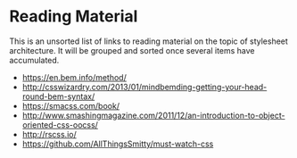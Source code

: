 # Reading Material

This is an unsorted list of links to reading material on the topic of
stylesheet architecture. It will be grouped and sorted once several items have
accumulated.

* https://en.bem.info/method/
* http://csswizardry.com/2013/01/mindbemding-getting-your-head-round-bem-syntax/
* https://smacss.com/book/
* http://www.smashingmagazine.com/2011/12/an-introduction-to-object-oriented-css-oocss/
* http://rscss.io/
* https://github.com/AllThingsSmitty/must-watch-css
